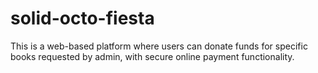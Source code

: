 # solid-octo-fiesta
This is a web-based platform where users can donate funds for specific books requested by admin, with secure online payment functionality.

